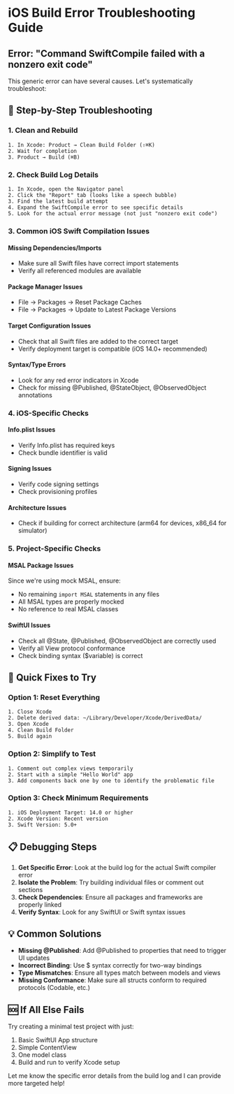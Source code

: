 # iOS Build Error Troubleshooting Guide

## Error: "Command SwiftCompile failed with a nonzero exit code"

This generic error can have several causes. Let's systematically troubleshoot:

## 🔧 Step-by-Step Troubleshooting

### 1. Clean and Rebuild
```
1. In Xcode: Product → Clean Build Folder (⇧⌘K)
2. Wait for completion
3. Product → Build (⌘B)
```

### 2. Check Build Log Details
```
1. In Xcode, open the Navigator panel
2. Click the "Report" tab (looks like a speech bubble)
3. Find the latest build attempt
4. Expand the SwiftCompile error to see specific details
5. Look for the actual error message (not just "nonzero exit code")
```

### 3. Common iOS Swift Compilation Issues

#### Missing Dependencies/Imports
- Make sure all Swift files have correct import statements
- Verify all referenced modules are available

#### Package Manager Issues
- File → Packages → Reset Package Caches
- File → Packages → Update to Latest Package Versions

#### Target Configuration Issues
- Check that all Swift files are added to the correct target
- Verify deployment target is compatible (iOS 14.0+ recommended)

#### Syntax/Type Errors
- Look for any red error indicators in Xcode
- Check for missing @Published, @StateObject, @ObservedObject annotations

### 4. iOS-Specific Checks

#### Info.plist Issues
- Verify Info.plist has required keys
- Check bundle identifier is valid

#### Signing Issues
- Verify code signing settings
- Check provisioning profiles

#### Architecture Issues
- Check if building for correct architecture (arm64 for devices, x86_64 for simulator)

### 5. Project-Specific Checks

#### MSAL Package Issues
Since we're using mock MSAL, ensure:
- No remaining `import MSAL` statements in any files
- All MSAL types are properly mocked
- No reference to real MSAL classes

#### SwiftUI Issues
- Check all @State, @Published, @ObservedObject are correctly used
- Verify all View protocol conformance
- Check binding syntax ($variable) is correct

## 🚀 Quick Fixes to Try

### Option 1: Reset Everything
```
1. Close Xcode
2. Delete derived data: ~/Library/Developer/Xcode/DerivedData/
3. Open Xcode
4. Clean Build Folder
5. Build again
```

### Option 2: Simplify to Test
```
1. Comment out complex views temporarily
2. Start with a simple "Hello World" app
3. Add components back one by one to identify the problematic file
```

### Option 3: Check Minimum Requirements
```
1. iOS Deployment Target: 14.0 or higher
2. Xcode Version: Recent version
3. Swift Version: 5.0+
```

## 📋 Debugging Steps

1. **Get Specific Error**: Look at the build log for the actual Swift compiler error
2. **Isolate the Problem**: Try building individual files or comment out sections
3. **Check Dependencies**: Ensure all packages and frameworks are properly linked
4. **Verify Syntax**: Look for any SwiftUI or Swift syntax issues

## 💡 Common Solutions

- **Missing @Published**: Add @Published to properties that need to trigger UI updates
- **Incorrect Binding**: Use $ syntax correctly for two-way bindings
- **Type Mismatches**: Ensure all types match between models and views
- **Missing Conformance**: Make sure all structs conform to required protocols (Codable, etc.)

## 🆘 If All Else Fails

Try creating a minimal test project with just:
1. Basic SwiftUI App structure
2. Simple ContentView
3. One model class
4. Build and run to verify Xcode setup

Let me know the specific error details from the build log and I can provide more targeted help!
